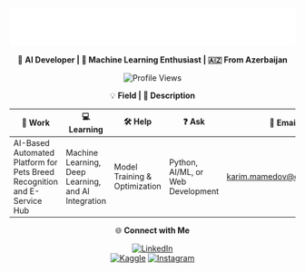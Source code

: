 <div align="center">

![Banner](./bannerr.svg)

🚀 **AI Developer | 🧠 Machine Learning Enthusiast | 🇦🇿 From Azerbaijan**

![Profile Views](https://camo.githubusercontent.com/45e7b3869867b3e069657b06783723346cbb8e2cf700d73ec8e164ed7f7a034f/68747470733a2f2f6b6f6d617265762e636f6d2f67687076632f3f757365726e616d653d4661697a7962726f266c6162656c3d50726f66696c65253230566965777326636f6c6f723d306537356236267374796c653d666c6174)

💡 **Field | 💬 Description**

| 🔧 Work | 💻 Learning | 🛠 Help | ❓ Ask | 📧 Email |
| --- | --- | --- | --- | --- |
| AI-Based Automated Platform for Pets Breed Recognition and E-Service Hub | Machine Learning, Deep Learning, and AI Integration | Model Training & Optimization | Python, AI/ML, or Web Development | [karim.mamedov@outlook.com](mailto:karim.mamedov@outlook.com) |

🌐 **Connect with Me**  

[![LinkedIn](https://cdn-icons-png.flaticon.com/24/174/174857.png)](https://www.linkedin.com/in/karim-mamedov/)  
[![Kaggle](https://www.iconfinder.com/icons/4373210/kaggle_logo_logos_icon)](https://www.kaggle.com/karimmammadov1)
[![Instagram](https://cdn-icons-png.flaticon.com/24/174/174855.png)](https://www.instagram.com/mamedoov.k/)

</div>

